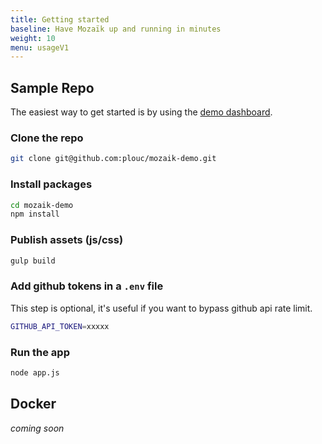 ```yaml
---
title: Getting started
baseline: Have Mozaïk up and running in minutes
weight: 10
menu: usageV1
---
```

## Sample Repo

The easiest way to get started is by using the [demo dashboard](https://github.com/plouc/mozaik-demo).

### Clone the repo

``` bash
git clone git@github.com:plouc/mozaik-demo.git
```

### Install packages

``` bash
cd mozaik-demo
npm install
```

### Publish assets (js/css)

``` bash
gulp build
```

### Add github tokens in a `.env` file

This step is optional, it's useful if you want to bypass github api rate limit.

``` bash
GITHUB_API_TOKEN=xxxxx
```

### Run the app

``` bash
node app.js
```

## Docker

*coming soon*
